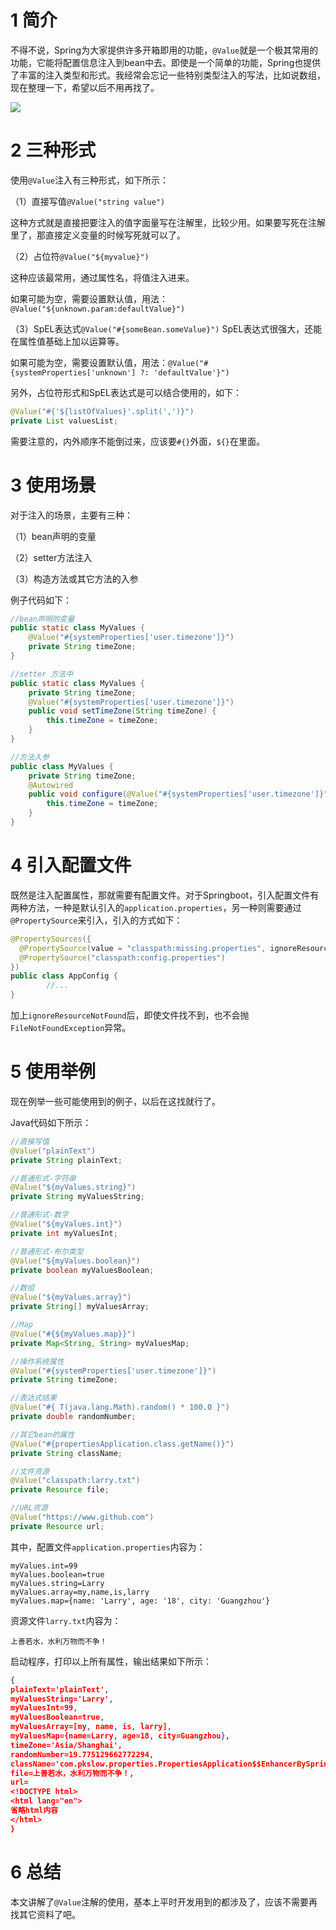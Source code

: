 # 1 简介

不得不说，Spring为大家提供许多开箱即用的功能，`@Value`就是一个极其常用的功能，它能将配置信息注入到bean中去。即使是一个简单的功能，Spring也提供了丰富的注入类型和形式。我经常会忘记一些特别类型注入的写法，比如说数组，现在整理一下，希望以后不用再找了。

![](https://pkslow.oss-cn-shenzhen.aliyuncs.com/images/201912/Spring@Value.png)

# 2 三种形式

使用`@Value`注入有三种形式，如下所示：

（1）直接写值`@Value("string value")`

这种方式就是直接把要注入的值字面量写在注解里，比较少用。如果要写死在注解里了，那直接定义变量的时候写死就可以了。

（2）占位符`@Value("${myvalue}")`

这种应该最常用，通过属性名，将值注入进来。

如果可能为空，需要设置默认值，用法：`@Value("${unknown.param:defaultValue}")`

（3）SpEL表达式`@Value("#{someBean.someValue}")`
SpEL表达式很强大，还能在属性值基础上加以运算等。    

如果可能为空，需要设置默认值，用法：`@Value("#{systemProperties['unknown'] ?: 'defaultValue'}")`



另外，占位符形式和SpEL表达式是可以结合使用的，如下：

```java
@Value("#{'${listOfValues}'.split(',')}")
private List valuesList;
```

需要注意的，内外顺序不能倒过来，应该要`#{}`外面，`${}`在里面。

# 3 使用场景

对于注入的场景，主要有三种：

（1）bean声明的变量

（2）setter方法注入

（3）构造方法或其它方法的入参

例子代码如下：

```java
//bean声明的变量
public static class MyValues {
    @Value("#{systemProperties['user.timezone']}")
    private String timeZone;
}

//setter 方法中
public static class MyValues {
    private String timeZone;
    @Value("#{systemProperties['user.timezone']}")
    public void setTimeZone(String timeZone) {
        this.timeZone = timeZone;
    }
}

//方法入参
public class MyValues {
    private String timeZone;
    @Autowired
    public void configure(@Value("#{systemProperties['user.timezone']}") String timeZone) {
        this.timeZone = timeZone;
    }
}
```



# 4 引入配置文件

既然是注入配置属性，那就需要有配置文件。对于Springboot，引入配置文件有两种方法，一种是默认引入的`application.properties`，另一种则需要通过`@PropertySource`来引入，引入的方式如下：

```java
@PropertySources({
  @PropertySource(value = "classpath:missing.properties", ignoreResourceNotFound=true),
  @PropertySource("classpath:config.properties")
})
public class AppConfig {
		//...
}
```

加上`ignoreResourceNotFound`后，即使文件找不到，也不会抛`FileNotFoundException`异常。



# 5 使用举例

现在例举一些可能使用到的例子，以后在这找就行了。

Java代码如下所示：

```java
//直接写值
@Value("plainText")
private String plainText;

//普通形式-字符串
@Value("${myValues.string}")
private String myValuesString;

//普通形式-数字
@Value("${myValues.int}")
private int myValuesInt;

//普通形式-布尔类型
@Value("${myValues.boolean}")
private boolean myValuesBoolean;

//数组
@Value("${myValues.array}")
private String[] myValuesArray;

//Map
@Value("#{${myValues.map}}")
private Map<String, String> myValuesMap;

//操作系统属性
@Value("#{systemProperties['user.timezone']}")
private String timeZone;

//表达式结果
@Value("#{ T(java.lang.Math).random() * 100.0 }")
private double randomNumber;

//其它bean的属性
@Value("#{propertiesApplication.class.getName()}")
private String className;

//文件资源
@Value("classpath:larry.txt")
private Resource file;

//URL资源
@Value("https://www.github.com")
private Resource url;
```

其中，配置文件`application.properties`内容为：

```properties
myValues.int=99
myValues.boolean=true
myValues.string=Larry
myValues.array=my,name,is,larry
myValues.map={name: 'Larry', age: '18', city: 'Guangzhou'}
```

资源文件`larry.txt`内容为：

```
上善若水，水利万物而不争！
```

启动程序，打印以上所有属性，输出结果如下所示：

```json
{
plainText='plainText', 
myValuesString='Larry', 
myValuesInt=99, 
myValuesBoolean=true, 
myValuesArray=[my, name, is, larry], 
myValuesMap={name=Larry, age=18, city=Guangzhou}, 
timeZone='Asia/Shanghai', 
randomNumber=19.775129662772294, 
className='com.pkslow.properties.PropertiesApplication$$EnhancerBySpringCGLIB$$4d0912c', 
file=上善若水，水利万物而不争！, 
url=
<!DOCTYPE html>
<html lang="en">
省略html内容
</html>
}
```



# 6 总结

本文讲解了`@Value`注解的使用，基本上平时开发用到的都涉及了，应该不需要再找其它资料了吧。


